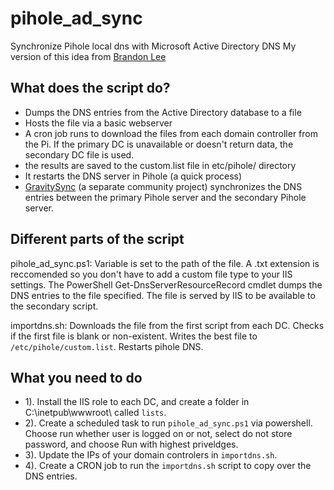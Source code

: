# pihole_ad_sync
Synchronize Pihole local dns with Microsoft Active Directory DNS
My version of this idea from [Brandon Lee](https://github.com/brandonleegit/pihole_ad_sync)

## What does the script do?

- Dumps the DNS entries from the Active Directory database to a file
- Hosts the file via a basic webserver
- A cron job runs to download the files from each domain controller from the Pi. If the primary DC is unavailable or doesn't return data, the secondary DC file is used.
- the results are saved to the custom.list file in etc/pihole/ directory
- It restarts the DNS server in Pihole (a quick process)
- [GravitySync](https://github.com/vmstan/gravity-sync) (a separate community project) synchronizes the DNS entries between the primary Pihole server and the secondary Pihole server.

## Different parts of the script

pihole_ad_sync.ps1:
Variable is set to the path of the file. A .txt extension is reccomended so you don't have to add a custom file type to your IIS settings.
The PowerShell Get-DnsServerResourceRecord cmdlet dumps the DNS entries to the file specified.
The file is served by IIS to be available to the secondary script.

importdns.sh:
Downloads the file from the first script from each DC.
Checks if the first file is blank or non-existent.
Writes the best file to `/etc/pihole/custom.list`.
Restarts pihole DNS.

## What you need to do

- 1). Install the IIS role to each DC, and create a folder in C:\inetpub\wwwroot\ called `lists`.
- 2). Create a scheduled task to run `pihole_ad_sync.ps1` via powershell. Choose run whether user is logged on or not, select do not store password, and choose Run with highest priveldges.
- 3). Update the IPs of your domain controlers in `importdns.sh`.
- 4). Create a CRON job to run the `importdns.sh` script to copy over the DNS entries.
